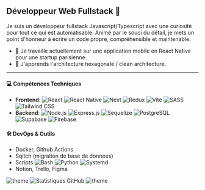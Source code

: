 ## Développeur Web Fullstack 💫

Je suis un développeur fullstack Javascript/Typescript avec une curiosité pour tout ce qui est automatisable. Animé par le souci du détail, je mets un point d'honneur à écrire un code propre, compréhensible et maintenable.

- 🔭 Je travaille actuellement sur une application mobile en React Native pour une startup parisienne.
- 🌱 J'apprends l'architecture hexagonale / clean architecture.
___
#### 💻 Compétences Techniques
- **Frontend**: ![React](https://img.shields.io/badge/-React-61DAFB?style=flat&logo=react&logoColor=black) ![React Native](https://img.shields.io/badge/React_Native-61DAFB?style=flat&logo=React&logoColor=black) ![Next](https://img.shields.io/badge/Next-black?style=flat&logo=next.js&logoColor=white) ![Redux](https://img.shields.io/badge/Redux_Toolkit-593d88?logo=redux&logoColor=white) ![Vite](https://img.shields.io/badge/-Vite-646CFF?style=flat&logo=vite&logoColor=white) ![SASS](https://img.shields.io/badge/-SASS-CC6699?style=flat&logo=sass&logoColor=white) ![Tailwind CSS](https://img.shields.io/badge/-Tailwind_CSS-06B6D4?style=flat&logo=tailwind-css&logoColor=white)
- **Backend**: ![Node.js](https://img.shields.io/badge/-Node.js-339933?style=flat&logo=node.js&logoColor=white) ![Express.js](https://img.shields.io/badge/-Express.js-000000?style=flat&logo=express&logoColor=white) ![Sequelize](https://img.shields.io/badge/-Sequelize-52B0E7?style=flat&logo=sequelize&logoColor=FFF) ![PostgreSQL](https://img.shields.io/badge/-PostgreSQL-336791?style=flat&logo=postgresql&logoColor=white) ![Supabase](https://shields.io/badge/supabase-black?logo=supabase&style=flat) ![Firebase](https://img.shields.io/badge/Firebase-FFCA28?style=flat&logo=Firebase&logoColor=white)

#### 🛠️ DevOps & Outils
- Docker, Github Actions
- Sqitch (migration de base de données)
- Scripts ![Bash](https://img.shields.io/badge/bash-4EAA25?style=flat&logo=gnubash&logoColor=white) ![Python](https://img.shields.io/badge/python-3670A0?style=flat&logo=python&logoColor=white) ![Systemd](https://img.shields.io/badge/systemd-AA4E25?style=flat&logo=linux&logoColor=white)
- Notion, Trello, Figma

![theme](https://github-readme-stats-sable-psi-92.vercel.app/api/top-langs/?username=simonc56&locale=fr&hide_border=true&theme=noctis_minimus)
![Statistiques GitHub](https://github-readme-stats-sable-psi-92.vercel.app/api?username=simonc56&locale=fr&hide_border=true&hide=issues&show=discussions_answered&show_icons=true&theme=noctis_minimus)
![theme](https://github-profile-summary-cards.vercel.app/api/cards/profile-details?username=simonc56&theme=noctis_minimus)
